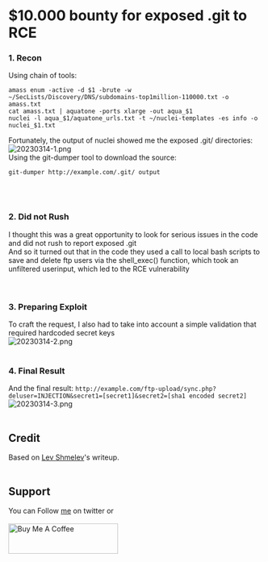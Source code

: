 # $10.000 bounty for exposed .git to RCE

### 1. Recon
Using chain of tools:
```
amass enum -active -d $1 -brute -w ~/SecLists/Discovery/DNS/subdomains-top1million-110000.txt -o amass.txt
cat amass.txt | aquatone -ports xlarge -out aqua_$1
nuclei -l aqua_$1/aquatone_urls.txt -t ~/nuclei-templates -es info -o nuclei_$1.txt
```
Fortunately, the output of nuclei showed me the exposed .git/ directories:<br>
![20230314-1.png](../../images/20230314-1.png)<br>
Using the git-dumper tool to download the source:
```
git-dumper http://example.com/.git/ output
```
<br>&nbsp;

### 2. Did not Rush
I thought this was a great opportunity to look for serious issues in the code and did not rush to report exposed .git<br>
And so it turned out that in the code they used a call to local bash scripts to save and delete ftp users via the shell_exec() function, which took an unfiltered userinput, which led to the RCE vulnerability<br>
<br>&nbsp;

### 3. Preparing Exploit
To craft the request, I also had to take into account a simple validation that required hardcoded secret keys<br>
![20230314-2.png](../../images/20230314-2.png)
<br>&nbsp;

### 4. Final Result
And the final result:
`http://example.com/ftp-upload/sync.php?deluser=INJECTION&secret1=[secret1]&secret2=[sha1 encoded secret2]`
![20230314-3.png](../../images/20230314-3.png)
<br>&nbsp;

## Credit
Based on [Lev Shmelev](https://medium.com/@levshmelevv/10-000-bounty-for-exposed-git-to-rce-304c7e1f54)'s writeup.
<br>&nbsp;

## Support
You can Follow [me](https://twitter.com/MeAsHacker_HNA) on twitter or
<br><br><a href="https://www.buymeacoffee.com/NafisiAslH" target="_blank"><img src="https://cdn.buymeacoffee.com/buttons/v2/default-yellow.png" alt="Buy Me A Coffee" style="height: 60px !important;width: 217px !important;" ></a>
